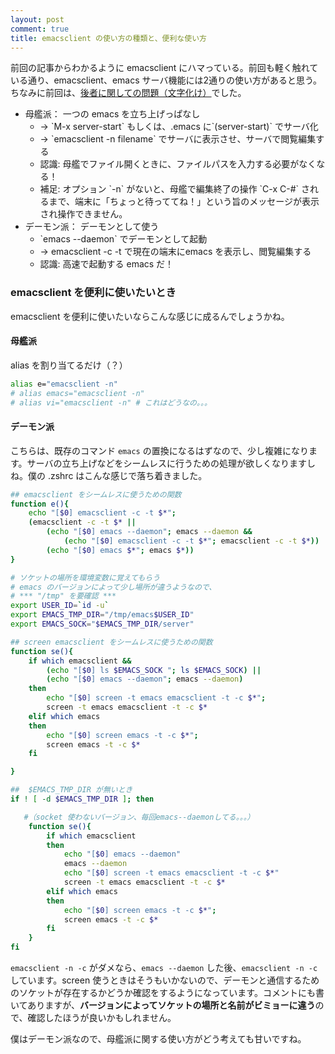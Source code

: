 ```yaml
---
layout: post
comment: true
title: emacsclient の使い方の種類と、便利な使い方
---
```

前回の記事からわかるように emacsclient にハマっている。前回も軽く触れている通り、emacsclient、emacs サーバ機能には2通りの使い方があると思う。ちなみに前回は、<a href="/blog/2010/07/27/emacsclient_の文字化け解決法/">後者に関しての問題（文字化け）</a>でした。
<ul>
 <li>母艦派： 一つの emacs を立ち上げっぱなし
  <ul>
   <li>→ `M-x server-start` もしくは、.emacs に`(server-start)` でサーバ化</li>
   <li>→ `emacsclient -n filename` でサーバに表示させ、サーバで閲覧編集する</li>
   <li>認識: 母艦でファイル開くときに、ファイルパスを入力する必要がなくなる！</li>
   <li>補足: オプション `-n` がないと、母艦で編集終了の操作 `C-x C-#` されるまで、端末に「ちょっと待っててね！」という旨のメッセージが表示され操作できません。</li>
  </ul>
 </li>
 <li>デーモン派： デーモンとして使う
  <ul>
   <li>`emacs --daemon` でデーモンとして起動</li>
   <li>→ emacsclient -c -t で現在の端末にemacs を表示し、閲覧編集する</li>
   <li>認識: 高速で起動する emacs だ！</li>
  </ul>
 </li>
</ul>

### emacsclient を便利に使いたいとき

emacsclient を便利に使いたいならこんな感じに成るんでしょうかね。

<h4>母艦派</h4>
alias を割り当てるだけ（？）

~~~~~~~~~~~~~~~~~~~~~bash
alias e="emacsclient -n"
# alias emacs="emacsclient -n" 
# alias vi="emacsclient -n" # これはどうなの。。。
~~~~~~~~~~~~~~~~~~~~~

<h4>デーモン派</h4>

こちらは、既存のコマンド `emacs` の置換になるはずなので、少し複雑になります。サーバの立ち上げなどをシームレスに行うための処理が欲しくなりますしね。僕の .zshrc はこんな感じで落ち着きました。

~~~~~~~~~~~~~~~~~~~~~bash
## emacsclient をシームレスに使うための関数
function e(){
    echo "[$0] emacsclient -c -t $*";
    (emacsclient -c -t $* ||
        (echo "[$0] emacs --daemon"; emacs --daemon &&
            (echo "[$0] emacsclient -c -t $*"; emacsclient -c -t $*)) ||
        (echo "[$0] emacs $*"; emacs $*))
}

# ソケットの場所を環境変数に覚えてもらう
# emacs のバージョンによって少し場所が違うようなので、
# *** "/tmp" を要確認 ***
export USER_ID=`id -u`
export EMACS_TMP_DIR="/tmp/emacs$USER_ID"
export EMACS_SOCK="$EMACS_TMP_DIR/server"

## screen emacsclient をシームレスに使うための関数
function se(){
    if which emacsclient &&
        (echo "[$0] ls $EMACS_SOCK "; ls $EMACS_SOCK) ||
        (echo "[$0] emacs --daemon"; emacs --daemon)
    then
        echo "[$0] screen -t emacs emacsclient -t -c $*";
        screen -t emacs emacsclient -t -c $*
    elif which emacs
    then
        echo "[$0] screen emacs -t -c $*";
        screen emacs -t -c $*
    fi

}

##  $EMACS_TMP_DIR が無いとき
if ! [ -d $EMACS_TMP_DIR ]; then

   #（socket 使わないバージョン、毎回emacs--daemonしてる。。。）
    function se(){
        if which emacsclient
        then
            echo "[$0] emacs --daemon"
            emacs --daemon
            echo "[$0] screen -t emacs emacsclient -t -c $*"
            screen -t emacs emacsclient -t -c $*
        elif which emacs
        then
            echo "[$0] screen emacs -t -c $*";
            screen emacs -t -c $*
        fi
    }
fi

~~~~~~~~~~~~~~~~~~~~~

`emacsclient -n -c` がダメなら、`emacs --daemon` した後、`emacsclient -n -c` しています。screen 使うときはそうもいかないので、デーモンと通信するためのソケットが存在するかどうか確認をするようになっています。コメントにも書いてありますが、<strong>バージョンによってソケットの場所と名前がビミョーに違う</strong>ので、確認したほうが良いかもしれません。

僕はデーモン派なので、母艦派に関する使い方がどう考えても甘いですね。
